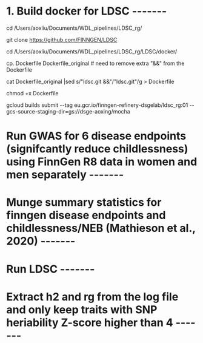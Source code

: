 
# 1. Build docker for LDSC -------

cd /Users/aoxliu/Documents/WDL_pipelines/LDSC_rg/

git clone https://github.com/FINNGEN/LDSC



cd  /Users/aoxliu/Documents/WDL_pipelines/LDSC_rg/LDSC/docker/

cp. Dockerfile Dockerfile_original          # need to remove extra "&&" from the Dockerfile

cat Dockerfile_original |sed s/"ldsc.git &&"/"ldsc.git"/g > Dockerfile

chmod +x Dockerfile 

gcloud builds submit --tag  eu.gcr.io/finngen-refinery-dsgelab/ldsc_rg:01  --gcs-source-staging-dir=gs://dsge-aoxing/mocha



# Run GWAS for 6 disease endpoints (signifcantly reduce childlessness) using FinnGen R8 data in women and men separately -------




# Munge summary statistics for finngen disease endpoints and childlessness/NEB (Mathieson et al., 2020) -------



# Run LDSC -------


# Extract h2 and rg from the log file and only keep traits with SNP heriability Z-score higher than 4 -------


